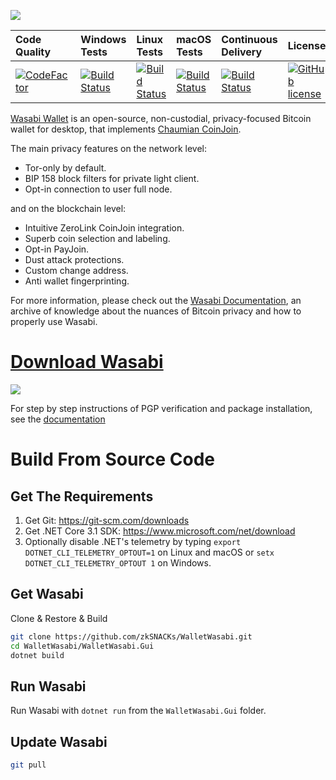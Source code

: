 ![](https://i.imgur.com/4GO7nnY.png)

| Code Quality           | Windows Tests           | Linux Tests             | macOS Tests             | Continuous Delivery     | License                   |
| :----------------------| :-----------------------| :-----------------------| :-----------------------| :-----------------------| :-------------------------|
| [![CodeFactor][9]][10] | [![Build Status][1]][2] | [![Build Status][3]][4] | [![Build Status][5]][6] | [![Build Status][11]][12] | [![GitHub license][7]][8] |

[1]: https://dev.azure.com/zkSNACKs/Wasabi/_apis/build/status/Wasabi.Windows?branchName=master
[2]: https://dev.azure.com/zkSNACKs/Wasabi/_build?definitionId=3
[3]: https://dev.azure.com/zkSNACKs/Wasabi/_apis/build/status/Wasabi.Linux?branchName=master
[4]: https://dev.azure.com/zkSNACKs/Wasabi/_build?definitionId=1
[5]: https://dev.azure.com/zkSNACKs/Wasabi/_apis/build/status/Wasabi.Osx?branchName=master
[6]: https://dev.azure.com/zkSNACKs/Wasabi/_build?definitionId=2
[7]: https://img.shields.io/github/license/zkSNACKs/WalletWasabi.svg
[8]: https://github.com/zkSNACKs/WalletWasabi/blob/master/LICENSE.md
[9]: https://www.codefactor.io/repository/github/zksnacks/walletwasabi/badge
[10]: https://www.codefactor.io/repository/github/zksnacks/walletwasabi
[11]: https://dev.azure.com/zkSNACKs/Wasabi/_apis/build/status/Wasabi.ContinuousDelivery?branchName=master
[12]: https://dev.azure.com/zkSNACKs/Wasabi/_build/latest?definitionId=12&branchName=master

[Wasabi Wallet](https://wasabiwallet.io) is an open-source, non-custodial, privacy-focused Bitcoin wallet for desktop, that implements [Chaumian CoinJoin](https://github.com/nopara73/ZeroLink/#ii-chaumian-coinjoin).

The main privacy features on the network level:
- Tor-only by default.
- BIP 158 block filters for private light client.
- Opt-in connection to user full node.

and on the blockchain level:
- Intuitive ZeroLink CoinJoin integration.
- Superb coin selection and labeling.
- Opt-in PayJoin.
- Dust attack protections.
- Custom change address.
- Anti wallet fingerprinting.

For more information, please check out the [Wasabi Documentation](https://docs.wasabiwallet.io), an archive of knowledge about the nuances of Bitcoin privacy and how to properly use Wasabi.


# [Download Wasabi](https://github.com/zkSNACKs/WalletWasabi/releases)

![](https://i.imgur.com/cAVJCeT.png)

For step by step instructions of PGP verification and package installation, see the [documentation](https://docs.wasabiwallet.io/using-wasabi/InstallPackage.html)

# Build From Source Code

## Get The Requirements

1. Get Git: https://git-scm.com/downloads
2. Get .NET Core 3.1 SDK: https://www.microsoft.com/net/download
3. Optionally disable .NET's telemetry by typing `export DOTNET_CLI_TELEMETRY_OPTOUT=1` on Linux and macOS or `setx DOTNET_CLI_TELEMETRY_OPTOUT 1` on Windows.

## Get Wasabi

Clone & Restore & Build

```sh
git clone https://github.com/zkSNACKs/WalletWasabi.git
cd WalletWasabi/WalletWasabi.Gui
dotnet build
```

## Run Wasabi

Run Wasabi with `dotnet run` from the `WalletWasabi.Gui` folder.

## Update Wasabi

```sh
git pull
```
